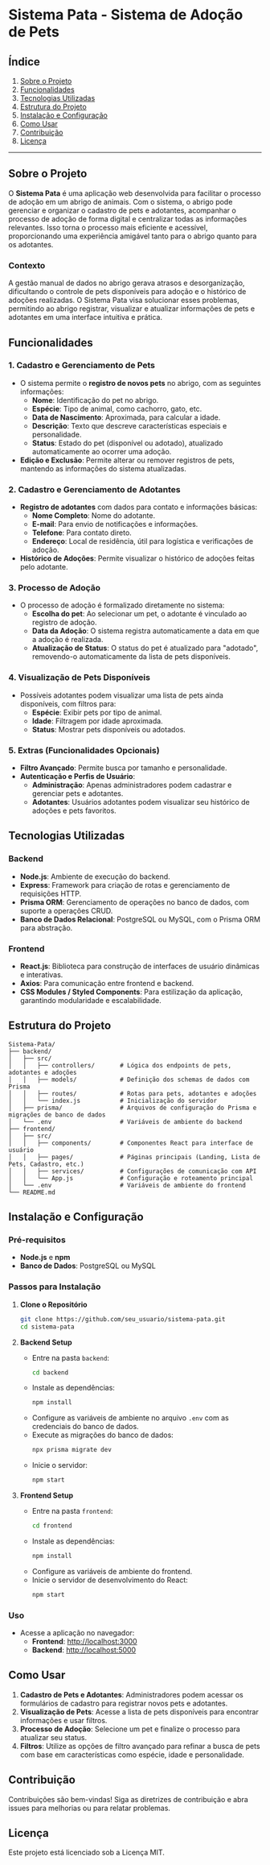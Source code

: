 # Sistema Pata - Sistema de Adoção de Pets

## Índice
1. [Sobre o Projeto](#sobre-o-projeto)
2. [Funcionalidades](#funcionalidades)
3. [Tecnologias Utilizadas](#tecnologias-utilizadas)
4. [Estrutura do Projeto](#estrutura-do-projeto)
5. [Instalação e Configuração](#instalação-e-configuração)
6. [Como Usar](#como-usar)
7. [Contribuição](#contribuição)
8. [Licença](#licença)

---

## Sobre o Projeto
O **Sistema Pata** é uma aplicação web desenvolvida para facilitar o processo de adoção em um abrigo de animais. Com o sistema, o abrigo pode gerenciar e organizar o cadastro de pets e adotantes, acompanhar o processo de adoção de forma digital e centralizar todas as informações relevantes. Isso torna o processo mais eficiente e acessível, proporcionando uma experiência amigável tanto para o abrigo quanto para os adotantes.

### Contexto
A gestão manual de dados no abrigo gerava atrasos e desorganização, dificultando o controle de pets disponíveis para adoção e o histórico de adoções realizadas. O Sistema Pata visa solucionar esses problemas, permitindo ao abrigo registrar, visualizar e atualizar informações de pets e adotantes em uma interface intuitiva e prática.

## Funcionalidades

### 1. Cadastro e Gerenciamento de Pets
   - O sistema permite o **registro de novos pets** no abrigo, com as seguintes informações:
     - **Nome**: Identificação do pet no abrigo.
     - **Espécie**: Tipo de animal, como cachorro, gato, etc.
     - **Data de Nascimento**: Aproximada, para calcular a idade.
     - **Descrição**: Texto que descreve características especiais e personalidade.
     - **Status**: Estado do pet (disponível ou adotado), atualizado automaticamente ao ocorrer uma adoção.
   - **Edição e Exclusão**: Permite alterar ou remover registros de pets, mantendo as informações do sistema atualizadas.

### 2. Cadastro e Gerenciamento de Adotantes
   - **Registro de adotantes** com dados para contato e informações básicas:
     - **Nome Completo**: Nome do adotante.
     - **E-mail**: Para envio de notificações e informações.
     - **Telefone**: Para contato direto.
     - **Endereço**: Local de residência, útil para logística e verificações de adoção.
   - **Histórico de Adoções**: Permite visualizar o histórico de adoções feitas pelo adotante.

### 3. Processo de Adoção
   - O processo de adoção é formalizado diretamente no sistema:
     - **Escolha do pet**: Ao selecionar um pet, o adotante é vinculado ao registro de adoção.
     - **Data da Adoção**: O sistema registra automaticamente a data em que a adoção é realizada.
     - **Atualização de Status**: O status do pet é atualizado para "adotado", removendo-o automaticamente da lista de pets disponíveis.

### 4. Visualização de Pets Disponíveis
   - Possíveis adotantes podem visualizar uma lista de pets ainda disponíveis, com filtros para:
     - **Espécie**: Exibir pets por tipo de animal.
     - **Idade**: Filtragem por idade aproximada.
     - **Status**: Mostrar pets disponíveis ou adotados.

### 5. Extras (Funcionalidades Opcionais)
   - **Filtro Avançado**: Permite busca por tamanho e personalidade.
   - **Autenticação e Perfis de Usuário**:
     - **Administração**: Apenas administradores podem cadastrar e gerenciar pets e adotantes.
     - **Adotantes**: Usuários adotantes podem visualizar seu histórico de adoções e pets favoritos.

## Tecnologias Utilizadas

### Backend
- **Node.js**: Ambiente de execução do backend.
- **Express**: Framework para criação de rotas e gerenciamento de requisições HTTP.
- **Prisma ORM**: Gerenciamento de operações no banco de dados, com suporte a operações CRUD.
- **Banco de Dados Relacional**: PostgreSQL ou MySQL, com o Prisma ORM para abstração.

### Frontend
- **React.js**: Biblioteca para construção de interfaces de usuário dinâmicas e interativas.
- **Axios**: Para comunicação entre frontend e backend.
- **CSS Modules / Styled Components**: Para estilização da aplicação, garantindo modularidade e escalabilidade.

## Estrutura do Projeto

```plaintext
Sistema-Pata/
├── backend/
│   ├── src/
│   │   ├── controllers/       # Lógica dos endpoints de pets, adotantes e adoções
│   │   ├── models/            # Definição dos schemas de dados com Prisma
│   │   ├── routes/            # Rotas para pets, adotantes e adoções
│   │   └── index.js           # Inicialização do servidor
│   ├── prisma/                # Arquivos de configuração do Prisma e migrações de banco de dados
│   └── .env                   # Variáveis de ambiente do backend
├── frontend/
│   ├── src/
│   │   ├── components/        # Componentes React para interface de usuário
│   │   ├── pages/             # Páginas principais (Landing, Lista de Pets, Cadastro, etc.)
│   │   ├── services/          # Configurações de comunicação com API
│   │   └── App.js             # Configuração e roteamento principal
│   └── .env                   # Variáveis de ambiente do frontend
└── README.md
```

## Instalação e Configuração

### Pré-requisitos
- **Node.js** e **npm**
- **Banco de Dados**: PostgreSQL ou MySQL

### Passos para Instalação

1. **Clone o Repositório**
   ```bash
   git clone https://github.com/seu_usuario/sistema-pata.git
   cd sistema-pata
   ```

2. **Backend Setup**
   - Entre na pasta `backend`:
     ```bash
     cd backend
     ```
   - Instale as dependências:
     ```bash
     npm install
     ```
   - Configure as variáveis de ambiente no arquivo `.env` com as credenciais do banco de dados.
   - Execute as migrações do banco de dados:
     ```bash
     npx prisma migrate dev
     ```
   - Inicie o servidor:
     ```bash
     npm start
     ```

3. **Frontend Setup**
   - Entre na pasta `frontend`:
     ```bash
     cd frontend
     ```
   - Instale as dependências:
     ```bash
     npm install
     ```
   - Configure as variáveis de ambiente do frontend.
   - Inicie o servidor de desenvolvimento do React:
     ```bash
     npm start
     ```

### Uso
- Acesse a aplicação no navegador:
  - **Frontend**: [http://localhost:3000](http://localhost:3000)
  - **Backend**: [http://localhost:5000](http://localhost:5000)

## Como Usar

1. **Cadastro de Pets e Adotantes**: Administradores podem acessar os formulários de cadastro para registrar novos pets e adotantes.
2. **Visualização de Pets**: Acesse a lista de pets disponíveis para encontrar informações e usar filtros.
3. **Processo de Adoção**: Selecione um pet e finalize o processo para atualizar seu status.
4. **Filtros**: Utilize as opções de filtro avançado para refinar a busca de pets com base em características como espécie, idade e personalidade.

## Contribuição
Contribuições são bem-vindas! Siga as diretrizes de contribuição e abra issues para melhorias ou para relatar problemas.

## Licença
Este projeto está licenciado sob a Licença MIT.
